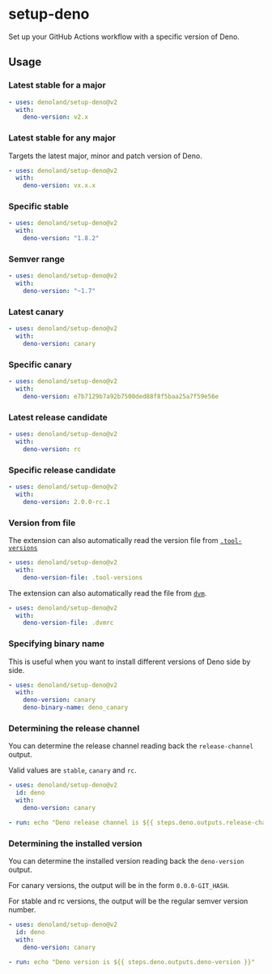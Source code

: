# setup-deno

Set up your GitHub Actions workflow with a specific version of Deno.

## Usage

### Latest stable for a major

```yaml
- uses: denoland/setup-deno@v2
  with:
    deno-version: v2.x
```

### Latest stable for any major

Targets the latest major, minor and patch version of Deno.

```yaml
- uses: denoland/setup-deno@v2
  with:
    deno-version: vx.x.x
```

### Specific stable

```yaml
- uses: denoland/setup-deno@v2
  with:
    deno-version: "1.8.2"
```

### Semver range

```yaml
- uses: denoland/setup-deno@v2
  with:
    deno-version: "~1.7"
```

### Latest canary

```yaml
- uses: denoland/setup-deno@v2
  with:
    deno-version: canary
```

### Specific canary

```yaml
- uses: denoland/setup-deno@v2
  with:
    deno-version: e7b7129b7a92b7500ded88f8f5baa25a7f59e56e
```

### Latest release candidate

```yaml
- uses: denoland/setup-deno@v2
  with:
    deno-version: rc
```

### Specific release candidate

```yaml
- uses: denoland/setup-deno@v2
  with:
    deno-version: 2.0.0-rc.1
```

### Version from file

The extension can also automatically read the version file from
[`.tool-versions`](https://asdf-vm.com/manage/configuration.html#tool-versions)

```yaml
- uses: denoland/setup-deno@v2
  with:
    deno-version-file: .tool-versions
```

The extension can also automatically read the file from
[`dvm`](https://github.com/justjavac/dvm).

```yaml
- uses: denoland/setup-deno@v2
  with:
    deno-version-file: .dvmrc
```

### Specifying binary name

This is useful when you want to install different versions of Deno side by side.

```yaml
- uses: denoland/setup-deno@v2
  with:
    deno-version: canary
    deno-binary-name: deno_canary
```

### Determining the release channel

You can determine the release channel reading back the `release-channel` output.

Valid values are `stable`, `canary` and `rc`.

```yaml
- uses: denoland/setup-deno@v2
  id: deno
  with:
    deno-version: canary

- run: echo "Deno release channel is ${{ steps.deno.outputs.release-channel }}"
```

### Determining the installed version

You can determine the installed version reading back the `deno-version` output.

For canary versions, the output will be in the form `0.0.0-GIT_HASH`.

For stable and rc versions, the output will be the regular semver version
number.

```yaml
- uses: denoland/setup-deno@v2
  id: deno
  with:
    deno-version: canary

- run: echo "Deno version is ${{ steps.deno.outputs.deno-version }}"
```
